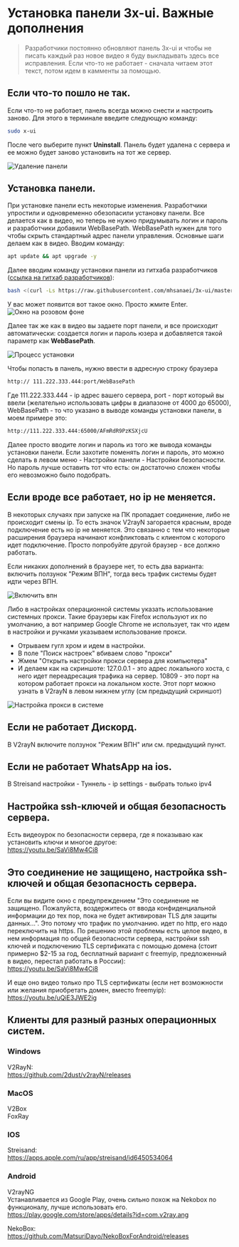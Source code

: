 # Установка панели 3x-ui. Важные дополнения 
>Разработчики постоянно обновляют панель 3x-ui и чтобы не писать каждый раз новое видео я буду выкладывать здесь все исправления. Если что-то не работает - сначала читаем этот текст, потом идем в камменты за помощью.

## Если что-то пошло не так.
Если что-то не работает, панель всегда можно снести и настроить заново. Для этого в терминале введите следующую команду:
```sh
sudo x-ui
```
После чего выберите пункт **Uninstall**. Панель будет удалена с сервера и ее можно будет заново установить на тот же сервер.

![Удаление панели](https://raw.githubusercontent.com/ServerTechnologies/youtube-instructions/refs/heads/main/screenshots/3x-ui/Uninstall.jpg)

## Установка панели.
При установке панели есть некоторые изменения. Разработчики упростили и одновременно обезопасили установку панели. Все делается как в видео, но теперь не нужно придумывать логин и пароль и разработчики добавили WebBasePath. WebBasePath нужен для того чтобы скрыть стандартный адрес панели управления. Основные шаги делаем как в видео. Вводим команду:
```sh
apt update && apt upgrade -y
```
Далее вводим команду установки панели из гитхаба разработчиков ([ссылка на гитхаб разработчиков](https://github.com/MHSanaei/3x-ui?ysclid=lstfiw45v6910325792)):
```sh
bash <(curl -Ls https://raw.githubusercontent.com/mhsanaei/3x-ui/master/install.sh)
```
У вас может появится вот такое окно. Просто жмите Enter.
![Окно на розовом фоне](https://raw.githubusercontent.com/ServerTechnologies/youtube-instructions/refs/heads/main/screenshots/3x-ui/pink-display.jpg)

Далее так же как в видео вы задаете порт панели, и все происходит автоматически: создается логин и пароль юзера и добавляется такой параметр как **WebBasePath**.

![Процесс установки](https://raw.githubusercontent.com/ServerTechnologies/youtube-instructions/refs/heads/main/screenshots/3x-ui/webbasepath.jpg)

 Чтобы попасть в панель, нужно ввести в адресную строку браузера
 ```sh
http:// 111.222.333.444:port/WebBasePath
```
Где 111.222.333.444 - ip адрес вашего сервера, port - порт который вы ввели (желательно использовать цифры в диапазоне от 4000 до 65000), WebBasePath - то что указано в выводе команды установки панели, в моем примере это:
```sh
http://111.222.333.444:65000/AFmRdR9PzKSXjcU
```
Далее просто вводите логин и пароль из того же вывода команды установки панели.
Если захотите поменять логин и пароль, это можно сделать в левом меню - Настройки панели - Настройки безопасности. Но пароль лучше оставить тот что есть: он достаточно сложен чтобы его невозможно было подобрать.

## Если вроде все работает, но ip не меняется.
В некоторых случаях при запуске на ПК пропадает соединение, либо не происходит смены ip. То есть значок V2rayN загорается красным, вроде подключение есть но ip не меняется. Это связанно с тем что некоторые расширения браузера начинают конфликтовать с клиентом с которого идет подключение. Просто попробуйте другой браузер - все должно работать.

Если никаких дополнений в браузере нет, то есть два варианта: включить ползунок "Режим ВПН", тогда весь трафик системы будет идти через ВПН.

![Включить впн](https://raw.githubusercontent.com/ServerTechnologies/youtube-instructions/refs/heads/main/screenshots/3x-ui/vpn-mode.jpg)

Либо в настройках операционной системы указать использование системных прокси. Такие браузеры как Firefox используют их по умолчанию, а вот например Google Chrome не использует, так что идем в настройки и ручками указываем использование прокси.
- Отрываем гугл хром и идем в настройки.
- В поле "Поиск настроек" вбиваем слово "прокси"
- Жмем "Открыть настройки прокси сервера для компьютера"
- И делаем как на скриншоте: 127.0.0.1 - это адрес локального хоста, с него идет переадресация трафика на сервер. 10809 - это порт на котором работает прокси на локальном хосте. Этот порт можно узнать в V2rayN в левом нижнем углу (см предыдущий скриншот)

![Настройка прокси в системе](https://raw.githubusercontent.com/ServerTechnologies/youtube-instructions/refs/heads/main/screenshots/3x-ui/proxy-settings.jpg)

## Если не работает Дискорд.
В V2rayN включите ползунок "Режим ВПН" или см. предыдущий пункт.

## Если не работает WhatsApp на ios.
В Streisand настройки - Туннель - ip settings - выбрать только ipv4

## Настройка ssh-ключей и общая безопасность сервера.
Есть видеоурок по безопасности сервера, где я показываю как установить ключи и многое другое:\
https://youtu.be/SaVi8Mw4Ci8

## Это соединение не защищено, настройка ssh-ключей и общая безопасность сервера.
Если вы видите окно с предупреждением "Это соединение не защищено. Пожалуйста, воздержитесь от ввода конфиденциальной информации до тех пор, пока не будет активирован TLS для защиты данных...". Это потому что трафик по умолчанию. идет по http, его надо переключить на https.
По решению этой проблемы есть целое видео, в нем информация по общей безопасности сервера, настройки ssh ключей и подключению TLS сертификата с помощью домена (стоит примерно $2-15 за год, бесплатный вариант с freemyip, предложенный в видео, перестал работать в России):\
https://youtu.be/SaVi8Mw4Ci8

И еще оно видео только про TLS сертификаты (если нет возможности или желания приобретать домен, вместо freemyip):\
https://youtu.be/uQiE3JWE2ig
## Клиенты для разный разных операционных систем.
### Windows
V2RayN:\
https://github.com/2dust/v2rayN/releases

### MacOS
V2Box\
FoxRay

### IOS
Streisand:\
https://apps.apple.com/ru/app/streisand/id6450534064

### Android
V2rayNG\
Устанавливается из Google Play, очень сильно похож на Nekobox по функционалу, лучше использовать его.\
https://play.google.com/store/apps/details?id=com.v2ray.ang

NekoBox:\
https://github.com/MatsuriDayo/NekoBoxForAndroid/releases

